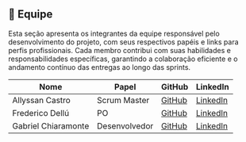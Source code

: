 ## <br> 👥 Equipe <a id="equipe"></a>

Esta seção apresenta os integrantes da equipe responsável pelo desenvolvimento do projeto, com seus respectivos papéis e links para perfis profissionais.
Cada membro contribui com suas habilidades e responsabilidades específicas, garantindo a colaboração eficiente e o andamento contínuo das entregas ao longo das sprints.

| Nome                          | Papel         | GitHub                                     | LinkedIn                                                      |
| ----------------------------- | ------------- |------------------------------------------  | ------------------------------------------------------------- |
| Allyssan Castro               | Scrum Master  |[GitHub](https://github.com/allyssanmarie)  |[LinkedIn](https://www.linkedin.com/in/allyssan-marie/)
| Frederico Dellú               | PO            |[GitHub](https://github.com/Frederico-Dellu)|[LinkedIn]()
| Gabriel Chiaramonte           | Desenvolvedor |[GitHub](https://github.com/Chiaramontee)   |[LinkedIn]()
